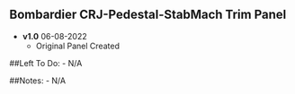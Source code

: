 ## Bombardier CRJ-Pedestal-StabMach Trim Panel
- **v1.0** 06-08-2022
    - Original Panel Created


##Left To Do:
    - N/A
	
##Notes:
    - N/A